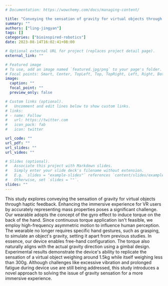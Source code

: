 ```yaml
---
# Documentation: https://wowchemy.com/docs/managing-content/

title: "Conveying the sensation of gravity for virtual objects through haptic feedback"
summary: ""
authors: ["ling-jingyan"]
tags: []
categories: ["bioinspired-robotics"]
date: 2023-08-14T16:02:41+08:00

# Optional external URL for project (replaces project detail page).
external_link: ""

# Featured image
# To use, add an image named `featured.jpg/png` to your page's folder.
# Focal points: Smart, Center, TopLeft, Top, TopRight, Left, Right, BottomLeft, Bottom, BottomRight.
image:
  caption: ""
  focal_point: ""
  preview_only: false

# Custom links (optional).
#   Uncomment and edit lines below to show custom links.
# links:
# - name: Follow
#   url: https://twitter.com
#   icon_pack: fab
#   icon: twitter

url_code: ""
url_pdf: ""
url_slides: ""
url_video: ""

# Slides (optional).
#   Associate this project with Markdown slides.
#   Simply enter your slide deck's filename without extension.
#   E.g. `slides = "example-slides"` references `content/slides/example-slides.md`.
#   Otherwise, set `slides = ""`.
slides: ""
---
```


This study explores conveying the sensation of gravity for virtual objects through haptic feedback. Enhancing the immersive experience for VR users by accurately representing mass properties poses a significant challenge. Our wearable adopts the concept of the gyro effect to induce torque on the back of the hand. Since continuous torque application isn't feasible, we employ high-frequency asymmetric motion to influence human perception. The wearable no longer requires specific hand gestures, such as grasping, to simulate an object's gravity, setting it apart from previous studies. In essence, our device enables free-hand configuration. The torque also naturally aligns with the actual gravity direction using a gimbal design. Experimental results demonstrate the device's ability to replicate the sensation of a virtual object weighing around 1.5kg while itself weighing less than 300g. Although challenges like excessive vibration and prolonged fatigue during device use are still being addressed, this study introduces a novel approach to solving the issue of gravity sensation for a more immersive experience.


